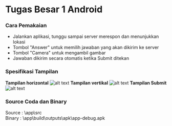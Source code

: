 # Tugas Besar 1 Android

### Cara Pemakaian
  - Jalankan aplikasi, tunggu sampai server merespon dan menunjukkan lokasi
  - Tombol "Answer" untuk memilih jawaban yang akan dikirim ke server
  - Tombol "Camera" untuk mengambil gambar
  - Jawaban dikirim secara otomatis ketika Submit ditekan

### Spesifikasi Tampilan
**Tampilan horizontal**
![alt text](http://i.imgur.com/ru13HOP.png)
**Tampilan vertikal**
![alt text](http://i.imgur.com/eewpZ72.png)
**Tampilan Submit**
![alt text](http://i.imgur.com/wDgcjf9.png)


### Source Coda dan Binary
Source : \app\src\
Binary : \app\build\outputs\apk\app-debug.apk
